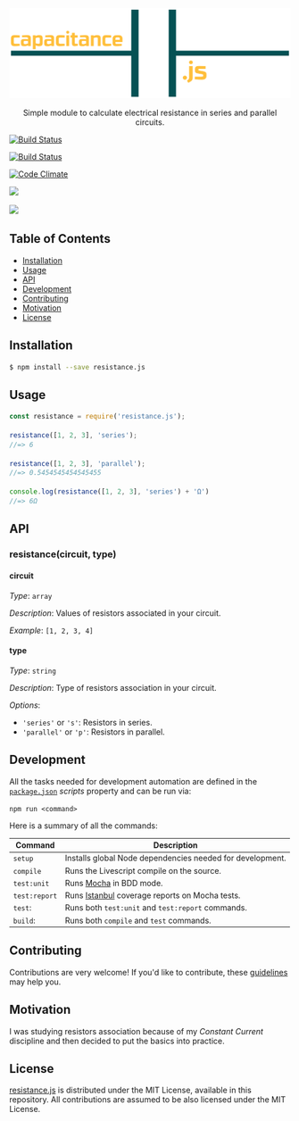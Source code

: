 <p align="center">
  <a href="">
    <img alt="Logo" src="logo.png">
  </a>
</p>

<p align="center">
  Simple module to calculate electrical resistance in series and parallel circuits.
</p>

<p align="center">

  <a href="https://codeship.com/projects/"><img alt="Build Status" src="https://codeship.com/projects"></a>

  <a href="https://travis-ci.org/mabrasil/resistance.js"><img alt="Build Status" src="https://travis-ci.org/mabrasil/resistance.js.svg?branch=master"></a>

  <a href="https://codeclimate.com/github/mabrasil/resistance.js"><img alt="Code Climate" src="https://codeclimate.com/github/mabrasil/resistance.js/badges/gpa.svg"/></a>

  <a href="https://david-dm.org/mabrasil/resistance.js" title="Dependency status"><img src="https://david-dm.org/mabrasil/resistance.js.svg"/></a>

  <a href="https://david-dm.org/mabrasil/resistance.js#info=devDependencies" title="devDependency status"><img src="https://david-dm.org/mabrasil/resistance.js/dev-status.svg"/></a>

</p>

## Table of Contents

- [Installation](#installation)
- [Usage](#usage)
- [API](#api)
- [Development](#development)
- [Contributing](#contributing)
- [Motivation](#motivation)
- [License](#license)

## Installation

```sh
$ npm install --save resistance.js
```

## Usage

```js
const resistance = require('resistance.js');

resistance([1, 2, 3], 'series');
//=> 6

resistance([1, 2, 3], 'parallel');
//=> 0.5454545454545455

console.log(resistance([1, 2, 3], 'series') + 'Ω')
//=> 6Ω
```

## API

### resistance(circuit, type)

#### circuit

*Type*: `array`

*Description*: Values of resistors associated in your circuit.

*Example*: `[1, 2, 3, 4]`

#### type

*Type*: `string`

*Description*: Type of resistors association in your circuit.

*Options*:

  - `'series'` or `'s'`: Resistors in series.
  - `'parallel'` or `'p'`: Resistors in parallel.

## Development

All the tasks needed for development automation are defined in the
[`package.json`](package.json) *scripts* property and can be run via:

`npm run <command>`

Here is a summary of all the commands:

|  **Command**  |                                     **Description**                                      |
|---------------|------------------------------------------------------------------------------------------|
| `setup`       | Installs global Node dependencies needed for development.                                |
| `compile`     | Runs the Livescript compile on the source.                                               |
| `test:unit`   | Runs [Mocha](https://mochajs.org/) in BDD mode.                                          |
| `test:report` | Runs [Istanbul](https://github.com/gotwarlost/istanbul) coverage reports on Mocha tests. |
| `test`:       | Runs both `test:unit` and `test:report` commands.                                        |
| `build`:      | Runs both `compile` and `test` commands.                                                 |

## Contributing

Contributions are very welcome! If you'd like to contribute, these
[guidelines](CONTRIBUTING.md) may help you.

## Motivation

I was studying resistors association because of my *Constant Current* discipline
and then decided to put the basics into practice.

## License

[resistance.js](https://github.com/mabrasil/resistance.js) is distributed under
the MIT License, available in this repository. All contributions are assumed to
be also licensed under the MIT License.
